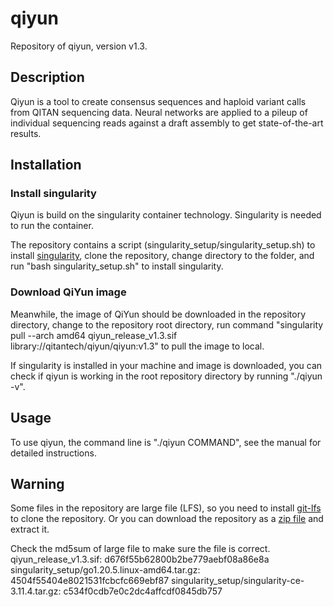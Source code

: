 # qiyun


Repository of qiyun, version v1.3.

## Description
Qiyun is a tool to create consensus sequences and haploid variant calls from QITAN sequencing data. Neural networks are applied to a pileup of individual sequencing reads against a draft assembly to get state-of-the-art results. 


## Installation
### Install singularity
Qiyun is build on the singularity container technology. Singularity is needed to run the container.

The repository contains a script (singularity_setup/singularity_setup.sh) to install [singularity](https://sylabs.io/singularity/), clone the repository, change directory to the folder, and run "bash singularity_setup.sh" to install singularity.

### Download QiYun image
Meanwhile, the image of QiYun should be downloaded in the repository directory, change to the repository root directory, run command "singularity pull --arch amd64 qiyun_release_v1.3.sif library://qitantech/qiyun/qiyun:v1.3" to pull the image to local.

If singularity is installed in your machine and image is downloaded, you can check if qiyun is working in the root repository directory by running "./qiyun -v".


## Usage
To use qiyun, the command line is "./qiyun COMMAND", see the manual for detailed instructions.


## Warning
Some files in the repository are large file (LFS), so you need to install [git-lfs](https://git-lfs.com/) to clone the repository.
Or you can download the repository as a [zip file](https://github.com/QiTanTech/qiyun/archive/refs/heads/v1.3.zip) and extract it.

Check the md5sum of large file to make sure the file is correct.
qiyun_release_v1.3.sif: d676f55b62800b2be779aebf08a86e8a
singularity_setup/go1.20.5.linux-amd64.tar.gz: 4504f55404e8021531fcbcfc669ebf87
singularity_setup/singularity-ce-3.11.4.tar.gz: c534f0cdb7e0c2dc4affcdf0845db757
